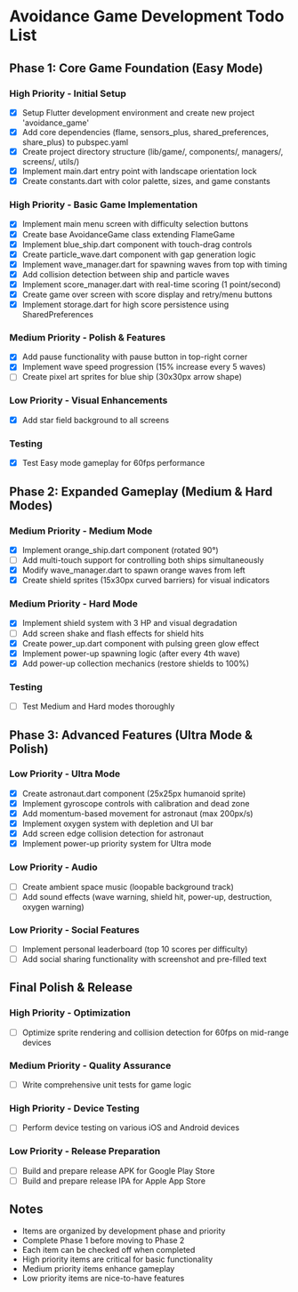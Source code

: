 # Avoidance Game Development Todo List

## Phase 1: Core Game Foundation (Easy Mode)

### High Priority - Initial Setup
- [x] Setup Flutter development environment and create new project 'avoidance_game'
- [x] Add core dependencies (flame, sensors_plus, shared_preferences, share_plus) to pubspec.yaml
- [x] Create project directory structure (lib/game/, components/, managers/, screens/, utils/)
- [x] Implement main.dart entry point with landscape orientation lock
- [x] Create constants.dart with color palette, sizes, and game constants

### High Priority - Basic Game Implementation
- [x] Implement main menu screen with difficulty selection buttons
- [x] Create base AvoidanceGame class extending FlameGame
- [x] Implement blue_ship.dart component with touch-drag controls
- [x] Create particle_wave.dart component with gap generation logic
- [x] Implement wave_manager.dart for spawning waves from top with timing
- [x] Add collision detection between ship and particle waves
- [x] Implement score_manager.dart with real-time scoring (1 point/second)
- [x] Create game over screen with score display and retry/menu buttons
- [x] Implement storage.dart for high score persistence using SharedPreferences

### Medium Priority - Polish & Features
- [x] Add pause functionality with pause button in top-right corner
- [x] Implement wave speed progression (15% increase every 5 waves)
- [ ] Create pixel art sprites for blue ship (30x30px arrow shape)

### Low Priority - Visual Enhancements
- [x] Add star field background to all screens

### Testing
- [x] Test Easy mode gameplay for 60fps performance

## Phase 2: Expanded Gameplay (Medium & Hard Modes)

### Medium Priority - Medium Mode
- [x] Implement orange_ship.dart component (rotated 90°)
- [ ] Add multi-touch support for controlling both ships simultaneously
- [x] Modify wave_manager.dart to spawn orange waves from left
- [x] Create shield sprites (15x30px curved barriers) for visual indicators

### Medium Priority - Hard Mode
- [x] Implement shield system with 3 HP and visual degradation
- [ ] Add screen shake and flash effects for shield hits
- [x] Create power_up.dart component with pulsing green glow effect
- [x] Implement power-up spawning logic (after every 4th wave)
- [x] Add power-up collection mechanics (restore shields to 100%)

### Testing
- [ ] Test Medium and Hard modes thoroughly

## Phase 3: Advanced Features (Ultra Mode & Polish)

### Low Priority - Ultra Mode
- [x] Create astronaut.dart component (25x25px humanoid sprite)
- [x] Implement gyroscope controls with calibration and dead zone
- [x] Add momentum-based movement for astronaut (max 200px/s)
- [x] Implement oxygen system with depletion and UI bar
- [x] Add screen edge collision detection for astronaut
- [x] Implement power-up priority system for Ultra mode

### Low Priority - Audio
- [ ] Create ambient space music (loopable background track)
- [ ] Add sound effects (wave warning, shield hit, power-up, destruction, oxygen warning)

### Low Priority - Social Features
- [ ] Implement personal leaderboard (top 10 scores per difficulty)
- [ ] Add social sharing functionality with screenshot and pre-filled text

## Final Polish & Release

### High Priority - Optimization
- [ ] Optimize sprite rendering and collision detection for 60fps on mid-range devices

### Medium Priority - Quality Assurance
- [ ] Write comprehensive unit tests for game logic

### High Priority - Device Testing
- [ ] Perform device testing on various iOS and Android devices

### Low Priority - Release Preparation
- [ ] Build and prepare release APK for Google Play Store
- [ ] Build and prepare release IPA for Apple App Store

## Notes
- Items are organized by development phase and priority
- Complete Phase 1 before moving to Phase 2
- Each item can be checked off when completed
- High priority items are critical for basic functionality
- Medium priority items enhance gameplay
- Low priority items are nice-to-have features